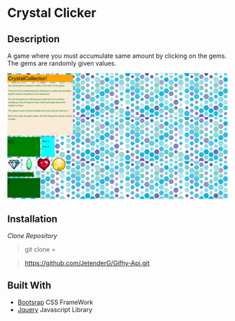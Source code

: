 Crystal Clicker
======

Description
----

A game where you must accumulate same amount by clicking on the gems. The gems are randomly given values. 


![Page](/assets/images/index.png)


Installation
----
*Clone Repository*

> git clone =

> https://github.com/JetenderG/Gifhy-Api.git


Built With
---
- [Bootsrap](https://getbootstrap.com/) CSS FrameWork
- [Jquery](https://jquery.com/) Javascript Library


    